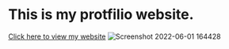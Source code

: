 # This is my protfilio website.
[Click here to view my website](https://niteshrajbaral.github.io/wt-lab-assignment/Assignment/Assignment%205/)
![Screenshot 2022-06-01 164428](https://user-images.githubusercontent.com/81466207/171389528-31e34990-57f4-4871-8285-d4150457dcf2.jpg)
